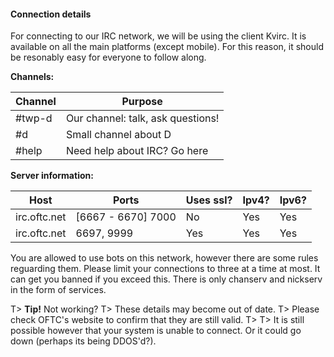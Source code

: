 #### Connection details
For connecting to our IRC network, we will be using the client Kvirc. It is available on all the main platforms (except mobile). For this reason, it should be resonably easy for everyone to follow along.

**Channels:**

| Channel | Purpose |
|--------------|-------------|
| #twp-d   | Our channel: talk, ask questions! |
| #d          | Small channel about D |
| #help     | Need help about IRC? Go here |

**Server information:**

| Host          | Ports                         | Uses ssl? | Ipv4? | Ipv6? |
|-----------------|-------------------------------|---------------|---------|----------|
| irc.oftc.net | [6667 - 6670] 7000 | No            | Yes   | Yes     |
| irc.oftc.net | 6697, 9999              | Yes           | Yes   | Yes     |

You are allowed to use bots on this network, however there are some rules reguarding them.
Please limit your connections to three at a time at most. It can get you banned if you exceed this.
There is only chanserv and nickserv in the form of services.

T> **Tip!** Not working?
T> These details may become out of date.
T> Please check OFTC's website to confirm that they are still valid.
T> 
T> It is still possible however that your system is unable to connect. Or it could go down (perhaps its being DDOS'd?).